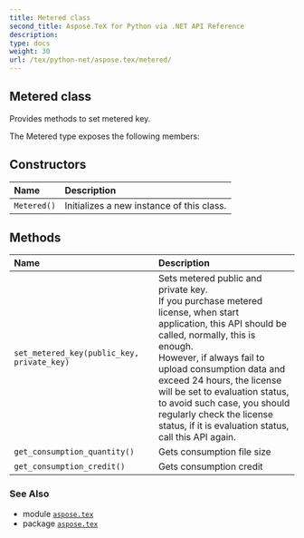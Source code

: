 ```yaml
---
title: Metered class
second_title: Aspose.TeX for Python via .NET API Reference
description: 
type: docs
weight: 30
url: /tex/python-net/aspose.tex/metered/
---
```


## Metered class

Provides methods to set metered key.



The Metered type exposes the following members:
## Constructors
| Name | Description |
| :- | :- |
| `Metered()` | Initializes a new instance of this class. |
## Methods
| Name | Description |
| :- | :- |
| `set_metered_key(public_key, private_key)` | Sets metered public and private key.<br/>            If you purchase metered license, when start application, this API should be called, normally, this is enough. <br/>            However, if always fail to upload consumption data and exceed 24 hours, the license will be set to evaluation status, <br/>            to avoid such case, you should regularly check the license status, if it is evaluation status, call this API again. |
| `get_consumption_quantity()` | Gets consumption file size |
| `get_consumption_credit()` | Gets consumption credit |

### See Also

* module [`aspose.tex`](/tex/python-net/aspose.tex/)
* package [`aspose.tex`](/tex/python-net/)

